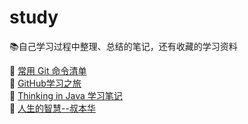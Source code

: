 # study
:books:自己学习过程中整理、总结的笔记，还有收藏的学习资料

:closed_book: [常用 Git 命令清单](git/README.md)  
:green_book: [GitHub学习之旅](github/README.md)  
:blue_book: [Thinking in Java 学习笔记](Thinking_in_Java/README.md)  
:notebook: [人生的智慧--叔本华](人生的智慧--叔本华/README.md)
